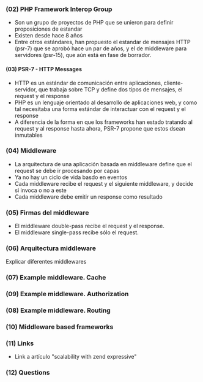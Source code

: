 ### (02) PHP Framework Interop Group

- Son un grupo de proyectos de PHP que se unieron para definir proposiciones de estandar
- Existen desde hace 8 años
- Entre otros estándares, han propuesto el estandar de mensajes HTTP (psr-7) que se aprobó hace un par de años, y el de middleware para servidores (psr-15), que aún está en fase de borrador.

#### (03) PSR-7 - HTTP Messages

- HTTP es un estándar de comunicación entre aplicaciones, cliente-servidor, que trabaja sobre TCP y define dos tipos de mensajes, el request y el response
- PHP es un lenguaje orientado al desarrollo de aplicaciones web, y como tal necesitaba una forma estándar de interactuar con el request y el response
- A diferencia de la forma en que los frameworks han estado tratando al request y al response hasta ahora, PSR-7 propone que estos dsean inmutables

### (04) Middleware

- La arquitectura de una aplicación basada en middleware define que el request se debe ir procesando por capas
- Ya no hay un ciclo de vida basdo en eventos
- Cada middleware recibe el request y el siguiente middleware, y decide si invoca o no a este
- Cada middleware debe emitir un response como resultado

### (05) Firmas del middleware

- El middleware double-pass recibe el request y el response.
- El middleware single-pass recibe sólo el request.

### (06) Arquitectura middleware

Explicar diferentes middlewares

### (07) Example middleware. Cache

### (09) Example middleware. Authorization

### (08) Example middleware. Routing

### (10) Middleware based frameworks

### (11) Links

- Link a artículo "scalability with zend expressive"

### (12) Questions

